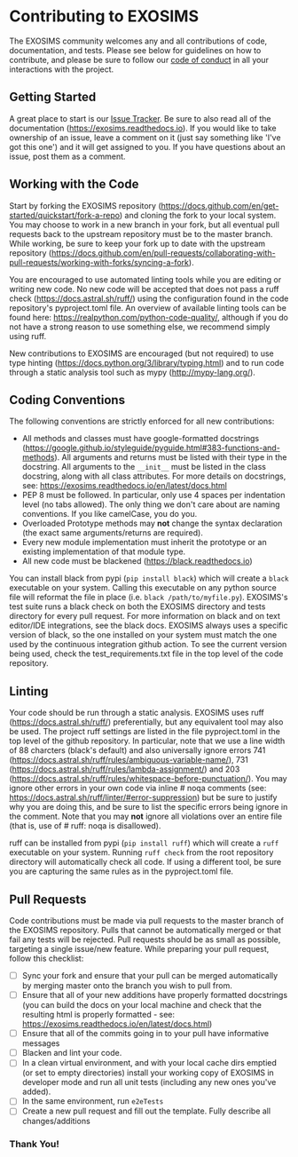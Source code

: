# Contributing to EXOSIMS

The EXOSIMS community welcomes any and all contributions of code, documentation, and tests.  Please see below for guidelines on how to contribute, and please be sure to follow our [code of conduct](https://github.com/dsavransky/EXOSIMS/blob/master/CODE_OF_CONDUCT.md)
in all your interactions with the project.

## Getting Started

A great place to start is our [Issue Tracker](https://github.com/dsavransky/EXOSIMS/issues). Be sure to also read all of the documentation (https://exosims.readthedocs.io). If you would like to take ownership of an issue, leave a comment on it (just say something like 'I've got this one') and it will get assigned to you. If you have questions about an issue, post them as a comment.

## Working with the Code

Start by forking the EXOSIMS repository (https://docs.github.com/en/get-started/quickstart/fork-a-repo) and cloning the fork to your local system.  You may choose to work in a new branch in your fork, but all eventual pull requests back to the upstream repository must be to the master branch.  While working, be sure to keep your fork up to date with the upstream repository (https://docs.github.com/en/pull-requests/collaborating-with-pull-requests/working-with-forks/syncing-a-fork). 

You are encouraged to use automated linting tools while you are editing or writing new code.  No new code will be accepted that does not pass a ruff check (https://docs.astral.sh/ruff/) using the configuration found in the code repository's pyproject.toml file. An overview of available linting tools can be found here: https://realpython.com/python-code-quality/, although if you do not have a strong reason to use something else, we recommend simply using ruff. 

New contributions to EXOSIMS are encouraged (but not required) to use type hinting (https://docs.python.org/3/library/typing.html) and to run code through a static analysis tool such as mypy (http://mypy-lang.org/).

## Coding Conventions

The following conventions are strictly enforced for all new contributions:

* All methods and classes must have google-formatted docstrings (https://google.github.io/styleguide/pyguide.html#383-functions-and-methods).  All arguments and returns must be listed with their type in the docstring.  All arguments to the ``__init__`` must be listed in the class docstring, along with all class attributes. For more details on docstrings, see: https://exosims.readthedocs.io/en/latest/docs.html
* PEP 8 must be followed.  In particular, only use 4 spaces per indentation level (no tabs allowed).  The only thing we don't care about are naming conventions. If you like camelCase, you do you.
* Overloaded Prototype methods may **not** change the syntax declaration (the exact same arguments/returns are required).
* Every new module implementation must inherit the prototype or an existing implementation of that module type.
* All new code must be blackened (https://black.readthedocs.io)

You can install black from pypi (`pip install black`) which will create a `black` executable on your system.  Calling this executable on any python source file will reformat the file in place (i.e. `black /path/to/myfile.py`).  EXOSIMS's test suite runs a black check on both the EXOSIMS directory and tests directory for every pull request. For more information on black and on text editor/IDE integrations, see the black docs. EXOSIMS always uses a specific version of black, so the one installed on your system must match the one used by the continuous integration github action. To see the current version being used, check the test_requirements.txt file in the top level of the code repository. 

## Linting

Your code should be run through a static analysis.  EXOSIMS uses ruff (https://docs.astral.sh/ruff/) preferentially, but any equivalent tool may also be used.  The project ruff settings are listed in the file pyproject.toml in the top level of the github repository.  In particular, note that we use a line width of 88 charcters (black's default) and also universally ignore errors 741 (https://docs.astral.sh/ruff/rules/ambiguous-variable-name/), 731 (https://docs.astral.sh/ruff/rules/lambda-assignment/) and 203 (https://docs.astral.sh/ruff/rules/whitespace-before-punctuation/).  You may ignore other errors in your own code via inline # noqa comments (see: https://docs.astral.sh/ruff/linter/#error-suppression) but be sure to justify why you are doing this, and be sure to list the specific errors being ignore in the comment. Note that you may **not** ignore all violations over an entire file (that is, use of # ruff: noqa is disallowed). 

ruff can be installed from pypi (`pip install ruff`) which will create a `ruff` executable on your system.  Running `ruff check` from the root repository directory will automatically check all code.  If using a different tool, be sure you are capturing the same rules as in the pyproject.toml file.

## Pull Requests

Code contributions must be made via pull requests to the master branch of the EXOSIMS repository.  Pulls that cannot be automatically merged or that fail any tests will be rejected.  Pull requests should be as small as possible, targeting a single issue/new feature.  While preparing your pull request, follow this checklist:

- [ ] Sync your fork and ensure that your pull can be merged automatically by merging master onto the branch you wish to pull from.
- [ ] Ensure that all of your new additions have properly formatted docstrings (you can build the docs on your local machine and check that the resulting html is properly formatted - see: https://exosims.readthedocs.io/en/latest/docs.html)
- [ ] Ensure that all of the commits going in to your pull have informative messages
- [ ] Blacken and lint your code.
- [ ] In a clean virtual environment, and with your local cache dirs emptied (or set to empty directories) install your working copy of EXOSIMS in developer mode and run all unit tests (including any new ones you've added).
- [ ] In the same environment, run ``e2eTests``
- [ ] Create a new pull request and fill out the template. Fully describe all changes/additions

### Thank You!
